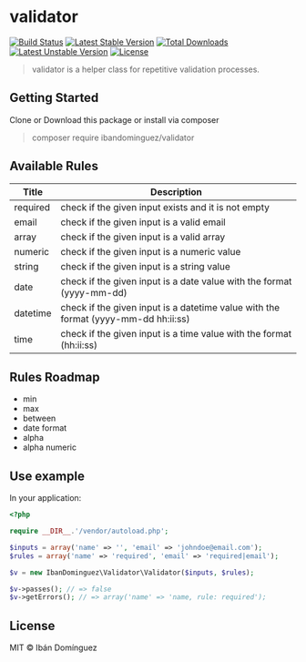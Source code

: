 # validator

[![Build Status](https://travis-ci.org/ibandominguez/validator.svg?branch=travis)](https://travis-ci.org/ibandominguez/validator)
[![Latest Stable Version](https://poser.pugx.org/ibandominguez/validator/v/stable)](https://packagist.org/packages/ibandominguez/validator) [![Total Downloads](https://poser.pugx.org/ibandominguez/validator/downloads)](https://packagist.org/packages/ibandominguez/validator) [![Latest Unstable Version](https://poser.pugx.org/ibandominguez/validator/v/unstable)](https://packagist.org/packages/ibandominguez/validator) [![License](https://poser.pugx.org/ibandominguez/validator/license)](https://packagist.org/packages/ibandominguez/validator)

> validator is a helper class for repetitive validation processes.

## Getting Started

Clone or Download this package or install via composer

> composer require ibandominguez/validator

## Available Rules

| Title | Description |
| ----- | ----------- |
| required | check if the given input exists and it is not empty  |
| email  | check if the given input is a valid email  |
| array | check if the given input is a valid array |
| numeric | check if the given input is a numeric value |
| string | check if the given input is a string value |
| date | check if the given input is a date value with the format (yyyy-mm-dd) |
| datetime | check if the given input is a datetime value with the format (yyyy-mm-dd hh:ii:ss) |
| time | check if the given input is a time value with the format (hh:ii:ss) |

## Rules Roadmap

* min
* max
* between
* date format
* alpha
* alpha numeric

## Use example

In your application:

```php
<?php

require __DIR__.'/vendor/autoload.php';

$inputs = array('name' => '', 'email' => 'johndoe@email.com');
$rules = array('name' => 'required', 'email' => 'required|email');

$v = new IbanDominguez\Validator\Validator($inputs, $rules);

$v->passes(); // => false
$v->getErrors(); // => array('name' => 'name, rule: required');

```

## License

MIT © Ibán Domínguez
